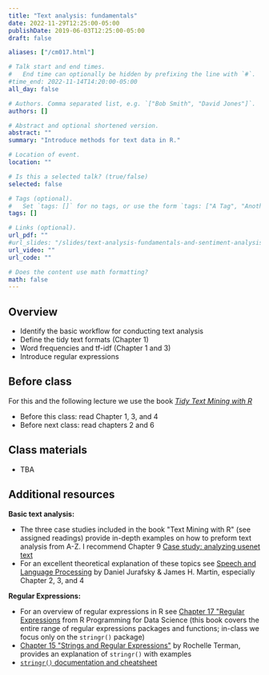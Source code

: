 ```yaml
---
title: "Text analysis: fundamentals"
date: 2022-11-29T12:25:00-05:00
publishDate: 2019-06-03T12:25:00-05:00
draft: false

aliases: ["/cm017.html"]

# Talk start and end times.
#   End time can optionally be hidden by prefixing the line with `#`.
#time_end: 2022-11-14T14:20:00-05:00
all_day: false

# Authors. Comma separated list, e.g. `["Bob Smith", "David Jones"]`.
authors: []

# Abstract and optional shortened version.
abstract: ""
summary: "Introduce methods for text data in R."

# Location of event.
location: ""

# Is this a selected talk? (true/false)
selected: false

# Tags (optional).
#   Set `tags: []` for no tags, or use the form `tags: ["A Tag", "Another Tag"]` for one or more tags.
tags: []

# Links (optional).
url_pdf: ""
#url_slides: "/slides/text-analysis-fundamentals-and-sentiment-analysis/"
url_video: ""
url_code: ""

# Does the content use math formatting?
math: false
---
```




## Overview

* Identify the basic workflow for conducting text analysis
* Define the tidy text formats (Chapter 1)
* Word frequencies and tf-idf (Chapter 1 and 3)
* Introduce regular expressions

<!-- 
* Demonstrate how to conduct sentiment analysis using twitter
* Explain how to generate and interpret a wordcloud -->


## Before class

For this and the following lecture we use the book [*Tidy Text Mining with R*](http://tidytextmining.com/)
* Before this class: read Chapter 1, 3, and 4
* Before next class: read chapters 2 and 6

## Class materials

* TBA

<!--
* Run the code below in your console to download today’s lecture and exercises: `usethis::use_course("css-materials/)`
-->


<!--
* [Text analysis: basic workflow](/notes/text-analysis-workflow/)
* [Practicing `tidytext` with song titles](/notes/song-titles-exercise/)
* [Practicing sentiment analysis with Harry Potter](/notes/harry-potter-exercise/)
* Trump twitter account: https://twitter.com/realdonaldtrump
* [Practicing tidytext with Hamilton](/notes/hamilton/)
-->


## Additional resources

**Basic text analysis:**
* The three case studies included in the book "Text Mining with R" (see assigned readings) provide in-depth examples on how to preform text analysis from A-Z. I recommend Chapter 9  [Case study: analyzing usenet text](https://www.tidytextmining.com/usenet.html)
* For an excellent theoretical explanation of these topics see [Speech and Language Processing](https://web.stanford.edu/~jurafsky/slp3/) by Daniel Jurafsky & James H. Martin, especially Chapter 2, 3, and 4

**Regular Expressions:**
* For an overview of regular expressions in R see [Chapter 17 "Regular Expressions](https://bookdown.org/rdpeng/rprogdatascience/regular-expressions.html#the-stringr-package) from R Programming for Data Science (this book covers the entire range of regular expressions packages and functions; in-class we focus only on the `stringr()` package)
* [Chapter 15 "Strings and Regular Expressions"](https://plsc-31101.github.io/course/strings-and-regular-expressions.html#applying-regex)  by Rochelle Terman, provides an explanation of `stringr()` with examples
* [`stringr()` documentation and cheatsheet](https://stringr.tidyverse.org/)
